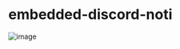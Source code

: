 # embedded-discord-noti

![image](https://github.com/user-attachments/assets/505a1c0f-96f0-447c-b63d-23162ef98f15)
